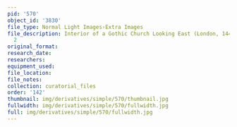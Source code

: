 ```yaml
---
pid: '570'
object_id: '3830'
file_type: Normal Light Images›Extra Images
file_description: Interior of a Gothic Church Looking East (London, 1443) - Extra
  2
original_format:
research_date:
researchers:
equipment_used:
file_location:
file_notes:
collection: curatorial_files
order: '142'
thumbnail: img/derivatives/simple/570/thumbnail.jpg
fullwidth: img/derivatives/simple/570/fullwidth.jpg
full: img/derivatives/simple/570/fullwidth.jpg
---
```

